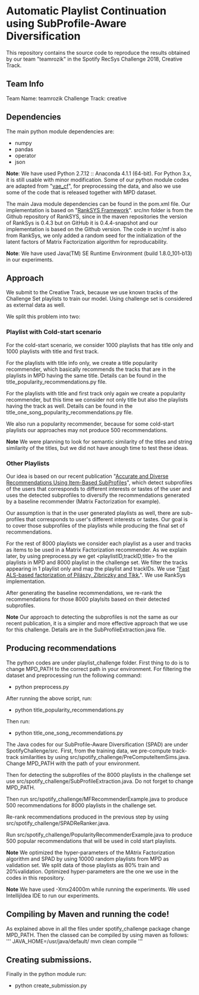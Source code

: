 # Automatic Playlist Continuation using SubProfile-Aware Diversification

This repository contains the source code to reproduce the results obtained by our team "teamrozik" in the Spotify RecSys Challenge 2018, Creative Track. 

## Team Info
Team Name: teamrozik
Challenge Track: creative

## Dependencies
The main python module dependencies are:
- numpy
- pandas
- operator
- json

**Note**: We have used Python 2.7.12 :: Anaconda 4.1.1 (64-bit). For Python 3.x, it is still usable with minor modification. Some of our python module codes are adapted from "[vae_cf](https://github.com/dawenl/vae_cf)", for preprocessing the data, and also we use some of the code that is released together with MPD dataset. 

The main Java module dependencies can be found in the pom.xml file. Our implementation is based on "[RankSYS Framework](https://github.com/RankSys/RankSys)". src/nn folder is from the Github repository of RankSYS, since in the maven repositories the version of RankSys is 0.4.3 but on GitHub it is 0.4.4-snapshot and our implementation is based on the Github version. The code in src/mf is also from RankSys, we only added a random seed for the initialization of the latent factors of Matrix Factorization algorithm for reproducability. 

**Note**: We have used Java(TM) SE Runtime Environment (build 1.8.0_101-b13) in our experiments.    


## Approach

We submit to the Creative Track, because we use known tracks of the Challenge Set playlists to train our model. Using challenge set is considered as external data as well. 

We split this problem into two:

### Playlist with Cold-start scenario

For the cold-start scenario, we consider 1000 playlists that has title only and 1000 playlists with title and first track. 

For the playlists with title info only, we create a title popularity recommender, which basically recommends the tracks that are in the playlists in MPD having the same title. Details can be found in the title_popularity_recommendations.py file. 

For the playlists with title and first track only again we create a popularity recommender, but this time we consider not only title but also the playlists having the track as well. Details can be found in the title_one_song_popularity_recommendations.py file. 

We also run a popularity recommender, because for some cold-start playlists our approaches may not produce 500 recommendations.
 
**Note** We were planning to look for semantic similarity of the titles and string similarity of the titles, but we did not have anough time to test these ideas. 
### Other Playlists

Our idea is based on our recent publication "[Accurate and Diverse Recommendations Using Item-Based SubProfiles](https://aaai.org/ocs/index.php/FLAIRS/FLAIRS18/paper/view/17600)", which detect subprofiles of the users that corresponds to different interests or tastes of the user and uses the detected subprofiles to diversify the recommendations generated by a baseline recommender (Matrix Factorization for example).

Our assumption is that in the user generated playlists as well, there are sub-profiles that corresponds to user's different interests or tastes. Our goal is to cover those subprofiles of the playlists while producing the final set of recommendations. 
 
For the rest of 8000 playlists we consider each playlist as a user and tracks as items to be used in a Matrix Factorization recommender. As we explain later, by using preprocess.py we get <playlistID,trackID,title> fro the playlists in MPD and 8000 playlist in the challenge set. We filter the tracks appearing in 1 playlist only and map the playlist and trackIDs. We use "[Fast ALS-based factorization of Pilászy, Zibriczky and Tikk.](https://dl.acm.org/citation.cfm?id=1864726)". We use RankSys implementation.  

After generating the baseline recommendations, we re-rank the recommendations for those 8000 playlsits based on their detected subprofiles. 

**Note** Our approach to detecting the subprofiles is not the same as our recent publication, it is a simpler and more effective approach that we use for this challenge. Details are in the SubProfileExtraction.java file. 

## Producing recommendations

The python codes are under playlist_challenge folder. First thing to do is to change MPD_PATH  to the correct path in your environment.
For filtering the dataset and preprocessing run the following command:
- python preprocess.py 

After running the above script, run:
- python title_popularity_recommendations.py

Then run:
- python title_one_song_recommendations.py

The Java codes for our SubProfile-Aware Diversification (SPAD) are under SpotifyChallenge/src. First, from the training data, we pre-compute track-track similarities by using src/spotify_challenge/PreComputeItemSims.java. Change MPD_PATH with the path of your environment.

Then for detecting the subprofiles of the 8000 playlists in the challenge set use src/spotify_challenge/SubProfileExtraction.java. Do not forget to change MPD_PATH.

Then run src/spotify_challenge/MFRecommenderExample.java to produce 500 recommendations for 8000 playlists in the challenge set. 

Re-rank recommendations produced in the previous step by using src/spotify_challenge/SPADReRanker.java. 

Run src/spotify_challenge/PopularityRecommenderExample.java to produce 500 popular recommendations that will be used in cold start playlists. 

**Note** We optimized the hyper-parameters of the MAtrix Factorization algorithm and SPAD by using 10000 random playlists from MPD as validation set. We split data of those playlists as 80% train and 20%validation. Optimized hyper-parameters are the one we use in the codes in this repository.

**Note** We have used -Xmx24000m while running the experiments. We used IntellijIdea IDE to run our experiments.  

## Compiling by Maven and running the code!
As explained above in all the files under spotify_challenge package change MPD_PATH. Then the classed can be compiled by using maven as follows: 
'''
JAVA_HOME=/usr/java/default/ mvn clean compile
'''

## Creating submissions.

Finally in the python module run:
- python create_submission.py

